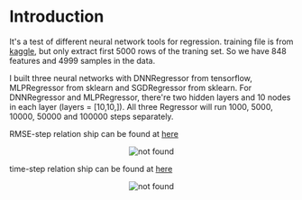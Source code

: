 # Introduction

It's a test of different neural network tools for regression. training file is from [kaggle](https://www.kaggle.com/c/allstate-claims-severity), but only extract first 5000 rows of the 
traning set. So we have 848 features and 4999 samples in the data.

I built three neural networks with DNNRegressor from tensorflow, MLPRegressor from sklearn and SGDRegressor from sklearn. 
For DNNRegressor and MLPRegressor, there're two hidden layers and 10 nodes in each layer (layers = [10,10,]). All three Regressor will run 1000, 5000, 10000, 50000 and 100000 steps separately.

RMSE-step relation ship can be found at [here](https://plot.ly/~kaiwang0112006/6/rmse-step/)

<p align="center">
  <img src="https://plot.ly/~kaiwang0112006/6.png" alt="not found"/>
</p>

time-step relation ship can be found at [here](https://plot.ly/~kaiwang0112006/8/time-step/)

<p align="center">
  <img src="https://plot.ly/~kaiwang0112006/8.png" alt="not found"/>
</p>



